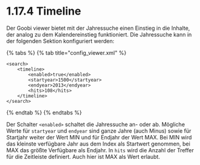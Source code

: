 # 1.17.4 Timeline

Der Goobi viewer bietet mit der Jahressuche einen Einstieg in die Inhalte, der analog zu dem Kalendereinstieg funktioniert. Die Jahressuche kann in der folgenden Sektion konfiguriert werden:

{% tabs %}
{% tab title="config\_viewer.xml" %}
```markup
<search>
    <timeline>
        <enabled>true</enabled>
        <startyear>1500</startyear>
        <endyear>2013</endyear>
        <hits>108</hits>
    </timeline>
</search>
```
{% endtab %}
{% endtabs %}

Der Schalter `<enabled>` schaltet die Jahressuche an- oder ab. Mögliche Werte für `startyear` und `endyear` sind ganze Jahre \(auch Minus\) sowie für Startjahr weiter der Wert MIN und für Endjahr der Wert MAX. Bei MIN wird das kleinste verfügbare Jahr aus dem Index als Startwert genommen, bei MAX das größte Verfügbare als Endjahr. In `hits` wird die Anzahl der Treffer für die Zeitleiste definiert. Auch hier ist MAX als Wert erlaubt.

